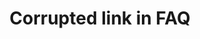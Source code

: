 ---
title: 'Corrupted link in FAQ'
redirect_to:
  - 'https://discuss.pencil2d.org/t/corrupted-link-in-faq/1276'
---